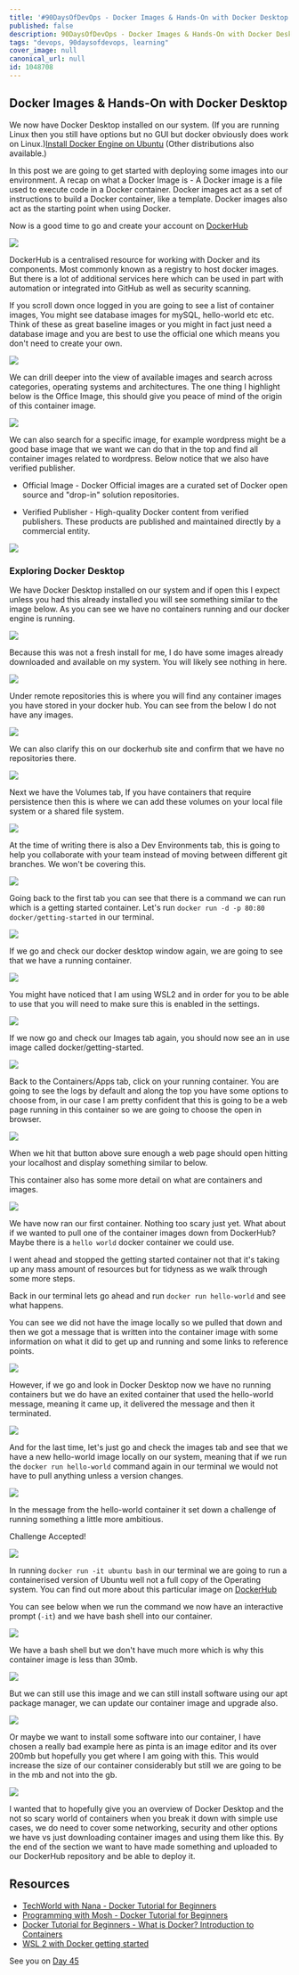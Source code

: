 ```yaml
---
title: '#90DaysOfDevOps - Docker Images & Hands-On with Docker Desktop - Day 44'
published: false
description: 90DaysOfDevOps - Docker Images & Hands-On with Docker Desktop
tags: "devops, 90daysofdevops, learning"
cover_image: null
canonical_url: null
id: 1048708
---
```

## Docker Images & Hands-On with Docker Desktop

We now have Docker Desktop installed on our system. (If you are running Linux then you still have options but no GUI but docker obviously does work on Linux.)[Install Docker Engine on Ubuntu](https://docs.docker.com/engine/install/ubuntu/) (Other distributions also available.)

In this post we are going to get started with deploying some images into our environment. A recap on what a Docker Image is - A Docker image is a file used to execute code in a Docker container. Docker images act as a set of instructions to build a Docker container, like a template. Docker images also act as the starting point when using Docker.

Now is a good time to go and create your account on [DockerHub](https://hub.docker.com/) 

![](../images/Day44_Containers1.png)

DockerHub is a centralised resource for working with Docker and its components. Most commonly known as a registry to host docker images. But there is a lot of additional services here which can be used in part with automation or integrated into GitHub as well as security scanning.

If you scroll down once logged in you are going to see a list of container images, You might see database images for mySQL, hello-world etc etc. Think of these as great baseline images or you might in fact just need a database image and you are best to use the official one which means you don't need to create your own. 

![](../images/Day44_Containers2.png)

We can drill deeper into the view of available images and search across categories, operating systems and architectures. The one thing I highlight below is the Office Image, this should give you peace of mind of the origin of this container image.  

![](../images/Day44_Containers3.png)

We can also search for a specific image, for example wordpress might be a good base image that we want we can do that in the top and find all container images related to wordpress. Below notice that we also have verified publisher. 

- Official Image - Docker Official images are a curated set of Docker open source and "drop-in" solution repositories. 

- Verified Publisher - High-quality Docker content from verified publishers. These products are published and maintained directly by a commercial entity. 

![](../images/Day44_Containers4.png)

### Exploring Docker Desktop 

We have Docker Desktop installed on our system and if open this I expect unless you had this already installed you will see something similar to the image below. As you can see we have no containers running and our docker engine is running. 

![](../images/Day44_Containers5.png)

Because this was not a fresh install for me, I do have some images already downloaded and available on my system. You will likely see nothing in here. 

![](../images/Day44_Containers6.png)

Under remote repositories this is where you will find any container images you have stored in your docker hub. You can see from the below I do not have any images. 

![](../images/Day44_Containers7.png)

We can also clarify this on our dockerhub site and confirm that we have no repositories there.

![](../images/Day44_Containers8.png)

Next we have the Volumes tab, If you have containers that require persistence then this is where we can add these volumes on your local file system or a shared file system. 

![](../images/Day44_Containers9.png)

At the time of writing there is also a Dev Environments tab, this is going to help you collaborate with your team instead of moving between different git branches. We won't be covering this. 

![](../images/Day44_Containers10.png)

Going back to the first tab you can see that there is a command we can run which is a getting started container. Let's run `docker run -d -p 80:80 docker/getting-started` in our terminal. 

![](../images/Day44_Containers11.png)

If we go and check our docker desktop window again, we are going to see that we have a running container. 

![](../images/Day44_Containers12.png)

You might have noticed that I am using WSL2 and in order for you to be able to use that you will need to make sure this is enabled in the settings. 

![](../images/Day44_Containers13.png)

If we now go and check our Images tab again, you should now see an in use image called docker/getting-started. 

![](../images/Day44_Containers14.png)

Back to the Containers/Apps tab, click on your running container. You are going to see the logs by default and along the top you have some options to choose from, in our case I am pretty confident that this is going to be a web page running in this container so we are going to choose the open in browser. 

![](../images/Day44_Containers15.png)

When we hit that button above sure enough a web page should open hitting your localhost and display something similar to below. 

This container also has some more detail on what are containers and images. 

![](../images/Day44_Containers16.png)

We have now ran our first container. Nothing too scary just yet. What about if we wanted to pull one of the container images down from DockerHub? Maybe there is a `hello world` docker container we could use. 

I went ahead and stopped the getting started container not that it's taking up any mass amount of resources but for tidyness as we walk through some more steps. 

Back in our terminal lets go ahead and run `docker run hello-world` and see what happens. 

You can see we did not have the image locally so we pulled that down and then we got a message that is written into the container image with some information on what it did to get up and running and some links to reference points. 

![](../images/Day44_Containers17.png)

However, if we go and look in Docker Desktop now we have no running containers but we do have an exited container that used the hello-world message, meaning it came up, it delivered the message and then it terminated. 

![](../images/Day44_Containers18.png)

And for the last time, let's just go and check the images tab and see that we have a new hello-world image locally on our system, meaning that if we run the `docker run hello-world` command again in our terminal we would not have to pull anything unless a version changes. 

![](../images/Day44_Containers19.png)

In the message from the hello-world container it set down a challenge of running something a little more ambitious. 

Challenge Accepted!

![](../images/Day44_Containers20.png)

In running `docker run -it ubuntu bash` in our terminal we are going to run a containerised version of Ubuntu well not a full copy of the Operating system. You can find out more about this particular image on [DockerHub](https://hub.docker.com/_/ubuntu)

You can see below when we run the command we now have an interactive prompt (`-it`) and we have bash shell into our container. 

![](../images/Day44_Containers21.png)

We have a bash shell but we don't have much more which is why this container image is less than 30mb. 

![](../images/Day44_Containers22.png)

But we can still use this image and we can still install software using our apt package manager, we can update our container image and upgrade also. 

![](../images/Day44_Containers23.png)

Or maybe we want to install some software into our container, I have chosen a really bad example here as pinta is an image editor and its over 200mb but hopefully you get where I am going with this. This would increase the size of our container considerably but still we are going to be in the mb and not into the gb. 

![](../images/Day44_Containers24.png)

I wanted that to hopefully give you an overview of Docker Desktop and the not so scary world of containers when you break it down with simple use cases, we do need to cover some networking, security and other options we have vs just downloading container images and using them like this. By the end of the section we want to have made something and uploaded to our DockerHub repository and be able to deploy it. 

## Resources 

- [TechWorld with Nana - Docker Tutorial for Beginners](https://www.youtube.com/watch?v=3c-iBn73dDE)
- [Programming with Mosh - Docker Tutorial for Beginners](https://www.youtube.com/watch?v=pTFZFxd4hOI)
- [Docker Tutorial for Beginners - What is Docker? Introduction to Containers](https://www.youtube.com/watch?v=17Bl31rlnRM&list=WL&index=128&t=61s)
- [WSL 2 with Docker getting started](https://www.youtube.com/watch?v=5RQbdMn04Oc)

See you on [Day 45](day45.md) 

